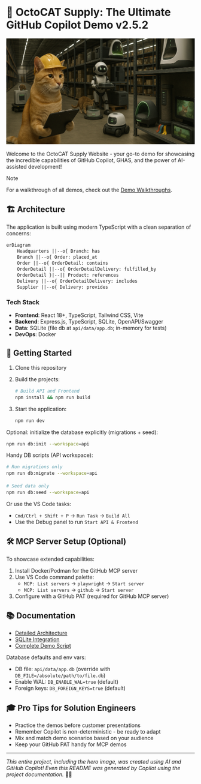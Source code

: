 
# 🚀 OctoCAT Supply: The Ultimate GitHub Copilot Demo v2.5.2

![OctoCAT Supply](./frontend/public/hero.png)

Welcome to the OctoCAT Supply Website - your go-to demo for showcasing the incredible capabilities of GitHub Copilot, GHAS, and the power of AI-assisted development!

> [!NOTE]
> For a walkthrough of all demos, check out the [Demo Walkthroughs](./demo/walkthroughs/readme.md).

## 🏗️ Architecture

The application is built using modern TypeScript with a clean separation of concerns:

```mermaid
erDiagram
    Headquarters ||--o{ Branch: has
    Branch ||--o{ Order: placed_at
    Order ||--o{ OrderDetail: contains
    OrderDetail ||--o{ OrderDetailDelivery: fulfilled_by
    OrderDetail }|--|| Product: references
    Delivery ||--o{ OrderDetailDelivery: includes
    Supplier ||--o{ Delivery: provides
```

### Tech Stack

- **Frontend**: React 18+, TypeScript, Tailwind CSS, Vite
- **Backend**: Express.js, TypeScript, SQLite, OpenAPI/Swagger
- **Data**: SQLite (file db at `api/data/app.db`; in-memory for tests)
- **DevOps**: Docker

## 🚀 Getting Started

1. Clone this repository
2. Build the projects:

   ```bash
   # Build API and Frontend
   npm install && npm run build
   ```

3. Start the application:

   ```bash
   npm run dev
   ```

Optional: initialize the database explicitly (migrations + seed):

```bash
npm run db:init --workspace=api
```

Handy DB scripts (API workspace):

```bash
# Run migrations only
npm run db:migrate --workspace=api

# Seed data only
npm run db:seed --workspace=api
```

Or use the VS Code tasks:

- `Cmd/Ctrl + Shift + P` -> `Run Task` -> `Build All`
- Use the Debug panel to run `Start API & Frontend`

## 🛠️ MCP Server Setup (Optional)

To showcase extended capabilities:

1. Install Docker/Podman for the GitHub MCP server
2. Use VS Code command palette:
   - `MCP: List servers` -> `playwright` -> `Start server`
   - `MCP: List servers` -> `github` -> `Start server`
3. Configure with a GitHub PAT (required for GitHub MCP server)

## 📚 Documentation

- [Detailed Architecture](./docs/architecture.md)
- [SQLite Integration](./docs/sqlite-integration.md)
- [Complete Demo Script](./docs/demo-script.md)

Database defaults and env vars:

- DB file: `api/data/app.db` (override with `DB_FILE=/absolute/path/to/file.db`)
- Enable WAL: `DB_ENABLE_WAL=true` (default)
- Foreign keys: `DB_FOREIGN_KEYS=true` (default)

## 🎓 Pro Tips for Solution Engineers

- Practice the demos before customer presentations
- Remember Copilot is non-deterministic - be ready to adapt
- Mix and match demo scenarios based on your audience
- Keep your GitHub PAT handy for MCP demos

---

*This entire project, including the hero image, was created using AI and GitHub Copilot! Even this README was generated by Copilot using the project documentation.* 🤖✨
